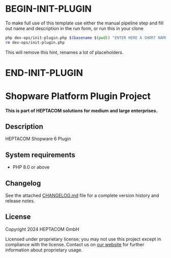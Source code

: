 # BEGIN-INIT-PLUGIN
To make full use of this template use either the manual pipeline step and fill out name and description in the run form,
or run this in your clone
```bash
php dev-ops/init-plugin.php $(basename $(pwd)) "ENTER HERE A SHORT NAME" "ENTER HERE A SHORT DESCRIPTION"
rm dev-ops/init-plugin.php
```
This will remove this hint, renames a lot of placeholders.
# END-INIT-PLUGIN

# Shopware Platform Plugin Project
#### This is part of HEPTACOM solutions for medium and large enterprises.

## Description

HEPTACOM Shopware 6 Plugin


## System requirements

* PHP 8.0 or above


## Changelog

See the attached [CHANGELOG.md](./CHANGELOG.md) file for a complete version history and release notes.


## License

Copyright 2024 HEPTACOM GmbH

Licensed under proprietary license; you may not use this project except in compliance with the license.
Contact us on [our website](https://www.heptacom.de) for further information about proprietary usage.
